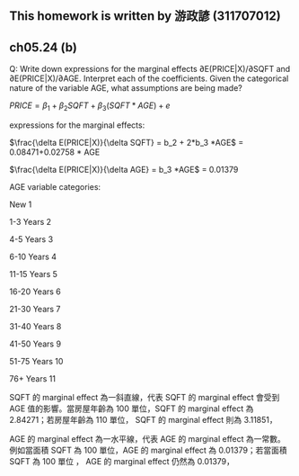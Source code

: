## This homework is written by 游政諺 (311707012)
## ch05.24 (b)
Q: Write down expressions for the marginal effects ∂E(PRICE|X)/∂SQFT and
∂E(PRICE|X)/∂AGE. Interpret each of the coefficients. Given the categorical nature of the
variable AGE, what assumptions are being made?

$PRICE = \beta_1 + \beta_2 SQFT + \beta_3 (SQFT * AGE)+e$

expressions for the marginal effects:

$\frac{\delta E(PRICE|X)}{\delta SQFT} = b_2 + 2*b_3 *AGE$ = 0.08471+0.02758 * AGE

$\frac{\delta E(PRICE|X)}{\delta AGE} = b_3 *AGE$ = 0.01379

AGE variable categories:

New		1

1-3 Years 	2

4-5 Years	3

6-10 Years	4

11-15 Years	5

16-20 Years	6

21-30 Years	7

31-40 Years	8

41-50 Years	9

51-75 Years	10

76+ Years	11

SQFT 的 marginal effect 為一斜直線，代表 SQFT 的 marginal effect 會受到 AGE 值的影響。當房屋年齡為 100 單位，SQFT 的 marginal effect 為 2.84271；若房屋年齡為 110 單位， SQFT 的 marginal effect 則為 3.11851，

AGE 的 marginal effect 為一水平線，代表 AGE 的 marginal effect 為一常數。例如當面積 SQFT 為 100 單位，AGE 的 marginal effect 為 0.01379；若當面積 SQFT 為 100 單位 ， AGE 的 marginal effect 仍然為 0.01379，

